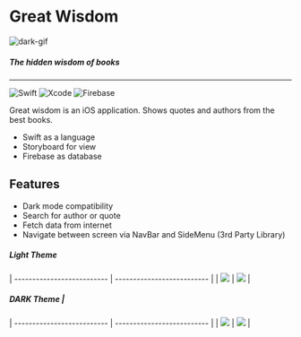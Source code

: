 # Great Wisdom

![dark-gif](https://github.com/ahmetcemalsahin/Great-Wisdom/blob/main/Examples/Wisdom-LightMode.gif)

##### The hidden wisdom of books

---

![Swift](https://img.shields.io/badge/swift-5.3.2-orange.svg?style=for-the-badge)
![Xcode](https://img.shields.io/badge/Xcode-12.4-blue.svg?style=for-the-badge)
![Firebase](https://img.shields.io/badge/Firebase-26.4.0-orange.svg?style=for-the-badge)

Great wisdom is an iOS application. Shows quotes and authors from the best books.
- Swift as a language
- Storyboard for view
- Firebase as database

## Features
- Dark mode compatibility
- Search for author or quote
- Fetch data from internet
- Navigate between screen via NavBar and SideMenu (3rd Party Library)

#####  Light Theme
| -------------------------- | -------------------------- |
| ![](https://github.com/ahmetcemalsahin/Great-Wisdom/blob/main/Examples/lightPhoto1.png=100x20)      | ![](https://github.com/ahmetcemalsahin/Great-Wisdom/blob/main/Examples/lightPhoto2.png=100x20)      |

#####  DARK Theme              |
| -------------------------- | -------------------------- |
| ![](https://github.com/ahmetcemalsahin/Great-Wisdom/blob/main/Examples/darkPhoto1.png=100x20)      | ![](https://github.com/ahmetcemalsahin/Great-Wisdom/blob/main/Examples/darkPhoto2.png=100x20)       |
